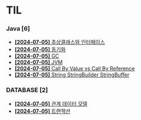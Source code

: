 # TIL
 
### Java [6]
- [**[2024-07-05]**  추상클래스와 인터페이스](https://github.com/A-lass/TIL/blob/main/Java/추상클래스와_인터페이스.md)
- [**[2024-07-05]**  동기화](https://github.com/A-lass/TIL/blob/main/Java/동기화.md)
- [**[2024-07-05]**  GC](https://github.com/A-lass/TIL/blob/main/Java/GC.md)
- [**[2024-07-05]**  JVM](https://github.com/A-lass/TIL/blob/main/Java/JVM.md)
- [**[2024-07-05]**  Call By Value vs Call By Reference](https://github.com/A-lass/TIL/blob/main/Java/Call_By_Value_vs_Call_By_Reference.md)
- [**[2024-07-05]**  String StringBuilder StringBuffer](https://github.com/A-lass/TIL/blob/main/Java/String_StringBuilder_StringBuffer.md)
### DATABASE [2]
- [**[2024-07-05]**  관계 데이터 모델](https://github.com/A-lass/TIL/blob/main/DATABASE/관계_데이터_모델.md)
- [**[2024-07-05]**  트랜잭션](https://github.com/A-lass/TIL/blob/main/DATABASE/트랜잭션.md)
